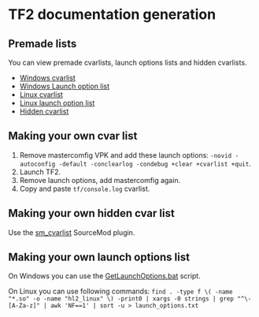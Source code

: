 # TF2 documentation generation

## Premade lists

You can view premade cvarlists, launch options lists and hidden cvarlists.

* [Windows cvarlist](https://docs.mastercomfig.com/page/tf2/cvarlist_win)
* [Windows Launch option list](https://docs.mastercomfig.com/page/tf2/launchopts_win)
* [Linux cvarlist](https://docs.mastercomfig.com/page/tf2/cvarlist_linux)
* [Linux launch option list](https://docs.mastercomfig.com/page/tf2/launchopts_linux)
* [Hidden cvarlist](https://docs.mastercomfig.com/page/tf2/hiddencvars)

## Making your own cvar list

1. Remove mastercomfig VPK and add these launch options: `-novid -autoconfig -default -conclearlog -condebug +clear +cvarlist +quit`.
2. Launch TF2.
3. Remove launch options, add mastercomfig again.
4. Copy and paste `tf/console.log` cvarlist.

## Making your own hidden cvar list

Use the [sm_cvarlist](https://forums.alliedmods.net/showthread.php?p=1298262) SourceMod plugin.

## Making your own launch options list

On Windows you can use the [GetLaunchOptions.bat](https://github.com/AveYo/D-OPTIMIZER/blob/archive/GetLaunchOptions.bat) script.

On Linux you can use following commands: `find . -type f \( -name "*.so" -o -name "hl2_linux" \) -print0 | xargs -0 strings | grep "^\-[A-Za-z]" | awk 'NF==1' | sort -u > launch_options.txt`

